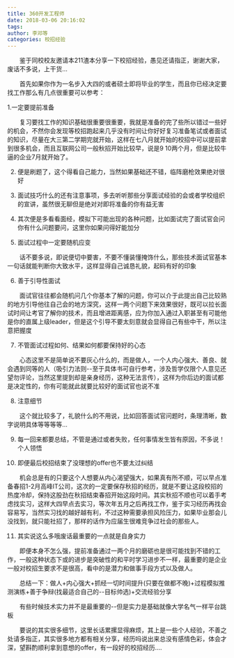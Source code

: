 ```yaml
---
title: 360开发工程师
date: 2018-03-06 20:16:02
tags: 
author: 李邓等
categories: 校招经验
---
```


&emsp;&emsp;鉴于同校校友邀请本211渣本分享一下校招经验，愚见还请指正，谢谢大家，废话不多说，上干货...

&emsp;&emsp;首先如果你作为一名步入大四的或者硕士即将毕业的学生，而且你已经决定要找工作那么有几点很重要可以参考：

1.一定要提前准备

&emsp;&emsp;复习要找工作的知识基础很重要很重要，我就是准备的完了些所以错过一些好的机会，不然你会发现等校招跑起来几乎没有时间让你好好复习准备笔试或者面试的知识，尽量在大三第二学期完就开始，这样在七八月就开始的校招中可以提前拿到很多机会，而且互联网公司一般秋招开始比较早，说是9 10两个月，但是比较牛逼的企业7月就开始了。


2. 便是刷题了，这个得看自己能力，当然如果基础还不错，临阵磨枪效果绝对很好

3. 面试技巧什么的还有注意事项，多去听听那些分享面试经验的会或者学校组织的宣讲，虽然很无聊但是绝对对即将准备的你有益无害


4. 其次便是多看看面经，模拟下可能出现的各种问题，比如面试完了面试官会问你有什么问题要问，这里你如果问得好能加分

5. 面试过程中一定要随机应变

&emsp;&emsp;话不要多说，即说便切中要害，不要不懂装懂掩饰什么，那些技术面试官基本一句话就能判断你大致水平，这样显得自己诚恳礼貌，起码有好的印象

6. 善于引导性面试

&emsp;&emsp;面试官往往都会随机问几个你基本了解的问题，你可以介于此提出自己比较熟的地方引导他往自己会的地方深究，这样一两个问题下来效果很好，既可以拉长面试时间让考官了解你的技术，而且增进距离感，应为你加入通过入职甚至有可能他是你的直属上级leader，但是这个引导不要太刻意就会显得自己有些中干，所以注意把握度

7. 不管面试过程如何、结果如何都要保持好的心态

&emsp;&emsp;心态这里不是简单说不要灰心什么的，而是做人，一个人内心强大、善良、就会遇到同等的人（吸引力法则--至于具体书可自行参考，涉及哲学仅限个人意见还望勿评论，当然这里提到却是亲身经历，这种无法言传），这样为你后边的面试都是决定性的，你有可能就此就要比较好的面试官也说不准

8. 注意细节

&emsp;&emsp;这个就比较多了，礼貌什么的不用说，比如回答面试官问题时，条理清晰，数字说明具体等等等等...

9. 每一回来都要总结，不管是通过或者失败，任何事情发生皆有原因，不多说！个人领悟

10. 即便最后校招结束了没理想的offer也不要太过纠结

&emsp;&emsp;机会总是有的只要这个人想要从内心渴望强大，如果真有所不顺，可以早点准备春招1-2月高峰IT公司，这次的一定要保存秋招的经历，就是不要让这段校招的热度冷却，保持这股劲在秋招结束春招开始这段时间。其实秋招不顺也可以着手考虑找实习，这样大四早点去实习，等次年五月之后再找工作，鉴于实习经历再找会容易写，当然实习找的越好越有利，不过这种需要承担风险压力，如果毕业那会儿没找到，就只能社招了，那样的话作为应届生很难竞争过社会的那些人。

11. 其实说这么多哦废话最重要的一点就是自身实力

&emsp;&emsp;即便本身不怎么强，提前准备通过一两个月的磨砺也是很可能找到不错的工作，一般这种状态下或的进步是突破性的和平时学习进步不一样，最重要的是企业一般对校招生要求不是很高，看中的是潜力和做事手段方式以及做人。

&emsp;&emsp;总结一下：做人+内心强大+抓经一切时间提升(只要在做都不晚)+过程模拟推测演练+善于争辩(找最适合自己的--目标帅选)+交流经验分享

&emsp;&emsp;有些时候技术实力并不是最重要的--但是实力是基础就像大学名气一样平台跳板

&emsp;&emsp;要说的其实很多细节，这里长话累摞显得麻烦，其上是一些个人经验，不善之处请多指正，其实很多地方都有相关分享，经历吗说出来总没有感情色彩，体会才深，望斟酌顺利拿到意想的offer，有一段好的校招经历....